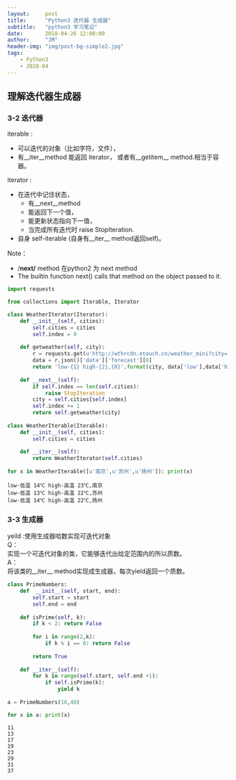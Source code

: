 ```yaml
---
layout:     post
title:      "Python3 迭代器 生成器"
subtitle:   "python3 学习笔记"
date:       2018-04-26 12:00:00
author:     "JM"
header-img: "img/post-bg-simple2.jpg"
tags:
    - Python3 
    - 2018-04
---
```


## 理解迭代器生成器

### 3-2 迭代器

iterable :  
  - 可以迭代的对象（比如字符，文件），
  - 有__iter__method 能返回 iterator， 或者有__getitem__ method.相当于容器。

iterator :  
  - 在迭代中记住状态，
    - 有__next__method
    - 能返回下一个值，
    - 能更新状态指向下一值，
    - 当完成所有迭代时 raise StopIteration.
  - 自身 self-iterable (自身有__iter__ method返回self)。
    
Note：  
- /__next/__ method 在python2 为 next method
- The builtin function next() calls that method on the object passed to it.



```python
import requests

from collections import Iterable, Iterator

class WeatherIterator(Iterator):
    def __init__(self, cities):
        self.cities = cities
        self.index = 0
        
    def getweather(self, city):  
        r = requests.get(u'http://wthrcdn.etouch.cn/weather_mini?city=' + city) #unicode
        data = r.json()['data']['forecast'][0]
        return 'low-{1} high-{2},{0}'.format(city, data['low'],data['high'])
    
    def __next__(self):
        if self.index == len(self.cities):
            raise StopIteration
        city = self.cities[self.index]
        self.index += 1
        return self.getweather(city)
    
class WeatherIterable(Iterable):
    def __init__(self, cities):
        self.cities = cities
        
    def __iter__(self):
        return WeatherIterator(self.cities)
    
for x in WeatherIterable([u'南京',u'苏州',u'扬州']): print(x)  
```

    low-低温 14℃ high-高温 23℃,南京
    low-低温 13℃ high-高温 22℃,苏州
    low-低温 14℃ high-高温 22℃,扬州
    

### 3-3 生成器   
yeild :使用生成器哈数实现可迭代对象  
Q：  
实现一个可迭代对象的类，它能够迭代出给定范围内的所以质数。  
A：  
将该类的__iter__ method实现成生成器，每次yield返回一个质数。


```python
class PrimeNumbers:
    def  __init__(self, start, end):
        self.start = start
        self.end = end
        
    def isPrime(self, k):
        if k < 2: return False
        
        for i in range(2,k):
            if k % i == 0: return False
            
        return True
    
    def __iter__(self):
        for k in range(self.start, self.end +1):
            if self.isPrime(k):
                yield k
                
a = PrimeNumbers(10,40)

for x in a: print(x)
```

    11
    13
    17
    19
    23
    29
    31
    37
    
